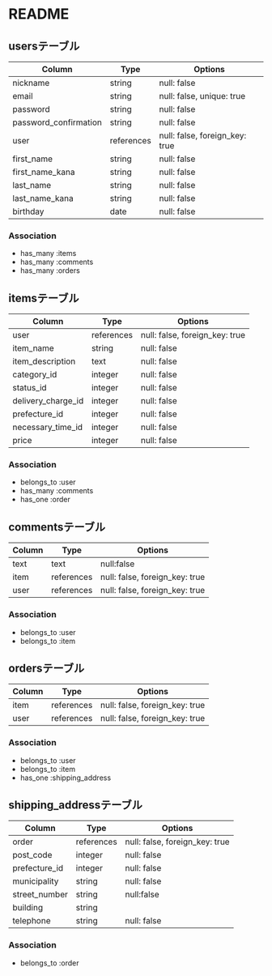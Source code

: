 # README

## usersテーブル

| Column               | Type       | Options                        |
| -------------------- | ---------- | ------------------------------ |
| nickname             | string     | null: false                    |
| email                | string     | null: false, unique: true      |
| password             | string     | null: false                    |
| password_confirmation| string     | null: false                    |
| user                 | references  | null: false, foreign_key: true  |
| first_name           | string     | null: false                     |
| first_name_kana      | string     | null: false                     |
| last_name            | string     | null: false                     |
| last_name_kana       | string     | null: false                     |
| birthday             | date       | null: false                     |

### Association

- has_many :items
- has_many :comments
- has_many :orders


## itemsテーブル

| Column               | Type       | Options                        |
| -------------------- | ---------- | ------------------------------ |
| user                 | references  | null: false, foreign_key: true |
| item_name            | string     | null: false                    |
| item_description     | text       | null: false                    |
| category_id          | integer    | null: false                    |
| status_id            | integer    | null: false                    |
| delivery_charge_id   | integer    | null: false                    |
| prefecture_id        | integer    | null: false                    |
| necessary_time_id    | integer    | null: false                    |
| price                | integer    | null: false                    |

### Association

- belongs_to :user
- has_many :comments
- has_one :order

## commentsテーブル

| Column               | Type       | Options                        |
| -------------------- | ---------- | ------------------------------ |
| text                 | text       | null:false                     |
| item                 | references  | null: false, foreign_key: true |
| user                 | references  | null: false, foreign_key: true |

### Association

- belongs_to :user
- belongs_to :item

## ordersテーブル

| Column               | Type       | Options                        |
| -------------------- | ---------- | ------------------------------ |
| item                 | references  | null: false, foreign_key: true |
| user                 | references  | null: false, foreign_key: true |

### Association

- belongs_to :user
- belongs_to :item
- has_one :shipping_address


## shipping_addressテーブル

| Column               | Type       | Options                        |
| -------------------- | ---------- | ------------------------------ |
| order                | references  | null: false, foreign_key: true |
| post_code            | integer    | null: false                    |
| prefecture_id        | integer    | null: false                    |
| municipality         | string     | null: false                    |  
| street_number        | string     | null:false                     |
| building             | string     |                                |
| telephone            | string     | null: false                    |

### Association

- belongs_to :order

